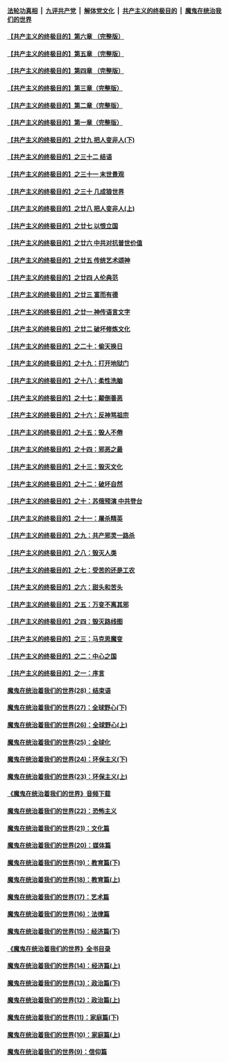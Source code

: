 

####  [法轮功真相](../../../../basic/blob/master/README.md?t=04200501) &nbsp;|&nbsp; [九评共产党](../../../../9ping.md/blob/master/README.md?t=04200501) &nbsp;|&nbsp; [解体党文化](../../../../jtdwh.md/blob/master/README.md?t=04200501)  &nbsp;|&nbsp; [共产主义的终极目的](../../../../gczydzjmd.md/blob/master/README.md?t=04200501) &nbsp;|&nbsp; [魔鬼在统治我们的世界](../../../../mgztzwmdsj.md/blob/master/README.md?t=04200501) 

#### [【共产主义的终极目的】第六章 （完整版）](../pages/nsc422/n11428913.md?t=04200501) 

#### [【共产主义的终极目的】第五章 （完整版）](../pages/nsc422/n11428912.md?t=04200501) 

#### [【共产主义的终极目的】第四章 （完整版）](../pages/nsc422/n11428907.md?t=04200501) 

#### [【共产主义的终极目的】第三章（完整版）](../pages/nsc422/n11428848.md?t=04200501) 

#### [【共产主义的终极目的】第二章（完整版）](../pages/nsc422/n11428831.md?t=04200501) 

#### [【共产主义的终极目的】第一章（完整版）](../pages/nsc422/n11417651.md?t=04200501) 

#### [【共产主义的终极目的】之廿九 把人变非人(下)](../pages/nsc422/n11344140.md?t=04200501) 

#### [【共产主义的终极目的】之三十二 结语](../pages/nsc422/n11360535.md?t=04200501) 

#### [【共产主义的终极目的】之三十一 末世景观](../pages/nsc422/n11351129.md?t=04200501) 

#### [【共产主义的终极目的】之三十 几成狼世界](../pages/nsc422/n11348280.md?t=04200501) 

#### [【共产主义的终极目的】之廿八 把人变非人(上)](../pages/nsc422/n11340492.md?t=04200501) 

#### [【共产主义的终极目的】之廿七 以恨立国](../pages/nsc422/n11336944.md?t=04200501) 

#### [【共产主义的终极目的】之廿六 中共对抗普世价值](../pages/nsc422/n11324785.md?t=04200501) 

#### [【共产主义的终极目的】之廿五 传统艺术颂神](../pages/nsc422/n11296396.md?t=04200501) 

#### [【共产主义的终极目的】之廿四 人伦典范](../pages/nsc422/n11296397.md?t=04200501) 

#### [【共产主义的终极目的】之廿三 富而有德](../pages/nsc422/n11283598.md?t=04200501) 

#### [【共产主义的终极目的】之廿一 神传语言文字](../pages/nsc422/n11263265.md?t=04200501) 

#### [【共产主义的终极目的】之廿二 破坏修炼文化](../pages/nsc422/n11245728.md?t=04200501) 

#### [【共产主义的终极目的】之二十：偷天换日](../pages/nsc422/n11238846.md?t=04200501) 

#### [【共产主义的终极目的】之十九：打开地狱门](../pages/nsc422/n11206376.md?t=04200501) 

#### [【共产主义的终极目的】之十八：柔性洗脑](../pages/nsc422/n11199994.md?t=04200501) 

#### [【共产主义的终极目的】之十七：颠倒善恶](../pages/nsc422/n11179782.md?t=04200501) 

#### [【共产主义的终极目的】之十六：反神骂祖宗](../pages/nsc422/n11166798.md?t=04200501) 

#### [【共产主义的终极目的】之十五：毁人不倦](../pages/nsc422/n11166792.md?t=04200501) 

#### [【共产主义的终极目的】之十四：邪恶之最](../pages/nsc422/n11150249.md?t=04200501) 

#### [【共产主义的终极目的】之十三：毁灭文化](../pages/nsc422/n11135227.md?t=04200501) 

#### [【共产主义的终极目的】之十二：破坏自然](../pages/nsc422/n11135214.md?t=04200501) 

#### [【共产主义的终极目的】之十：苏俄预演 中共登台](../pages/nsc422/n11118424.md?t=04200501) 

#### [【共产主义的终极目的】之十一：屠杀精英](../pages/nsc422/n11118442.md?t=04200501) 

#### [【共产主义的终极目的】之九：共产邪灵一路杀](../pages/nsc422/n11114139.md?t=04200501) 

#### [【共产主义的终极目的】之八：毁灭人类](../pages/nsc422/n11108503.md?t=04200501) 

#### [【共产主义的终极目的】之七：受苦的还是工农](../pages/nsc422/n11101809.md?t=04200501) 

#### [【共产主义的终极目的】之六：甜头和苦头](../pages/nsc422/n11096971.md?t=04200501) 

#### [【共产主义的终极目的】之五：万变不离其邪](../pages/nsc422/n11091285.md?t=04200501) 

#### [【共产主义的终极目的】之四：毁灭路线图](../pages/nsc422/n11086284.md?t=04200501) 

#### [【共产主义的终极目的】之三：马克思魔变](../pages/nsc422/n11061941.md?t=04200501) 

#### [【共产主义的终极目的】之二：中心之国](../pages/nsc422/n11047728.md?t=04200501) 

#### [【共产主义的终极目的】之一：序言](../pages/nsc422/n11086077.md?t=04200501) 

#### [魔鬼在统治着我们的世界(28)：结束语](../pages/nsc422/n10936246.md?t=04200501) 

#### [魔鬼在统治着我们的世界(27)：全球野心(下)](../pages/nsc422/n10928319.md?t=04200501) 

#### [魔鬼在统治着我们的世界(26)：全球野心(上)](../pages/nsc422/n10900318.md?t=04200501) 

#### [魔鬼在统治着我们的世界(25)：全球化](../pages/nsc422/n10788205.md?t=04200501) 

#### [魔鬼在统治着我们的世界(24)：环保主义(下)](../pages/nsc422/n10695307.md?t=04200501) 

#### [魔鬼在统治着我们的世界(23)：环保主义(上)](../pages/nsc422/n10688613.md?t=04200501) 

#### [《魔鬼在统治着我们的世界》音频下载](../pages/nsc422/n10635553.md?t=04200501) 

#### [魔鬼在统治着我们的世界(22)：恐怖主义](../pages/nsc422/n10614727.md?t=04200501) 

#### [魔鬼在统治着我们的世界(21)：文化篇](../pages/nsc422/n10597706.md?t=04200501) 

#### [魔鬼在统治着我们的世界(20)：媒体篇](../pages/nsc422/n10586579.md?t=04200501) 

#### [魔鬼在统治着我们的世界(19)：教育篇(下)](../pages/nsc422/n10564808.md?t=04200501) 

#### [魔鬼在统治着我们的世界(18)：教育篇(上)](../pages/nsc422/n10526970.md?t=04200501) 

#### [魔鬼在统治着我们的世界(17)：艺术篇](../pages/nsc422/n10499093.md?t=04200501) 

#### [魔鬼在统治着我们的世界(16)：法律篇](../pages/nsc422/n10485969.md?t=04200501) 

#### [魔鬼在统治着我们的世界(15)：经济篇(下)](../pages/nsc422/n10469975.md?t=04200501) 

#### [《魔鬼在统治着我们的世界》全书目录](../pages/nsc422/n10464261.md?t=04200501) 

#### [魔鬼在统治着我们的世界(14)：经济篇(上)](../pages/nsc422/n10457370.md?t=04200501) 

#### [魔鬼在统治着我们的世界(13)：政治篇(下)](../pages/nsc422/n10448270.md?t=04200501) 

#### [魔鬼在统治着我们的世界(12)：政治篇(上)](../pages/nsc422/n10444576.md?t=04200501) 

#### [魔鬼在统治着我们的世界(11)：家庭篇(下)](../pages/nsc422/n10440961.md?t=04200501) 

#### [魔鬼在统治着我们的世界(10)：家庭篇(上)](../pages/nsc422/n10435448.md?t=04200501) 

#### [魔鬼在统治着我们的世界(9)：信仰篇](../pages/nsc422/n10432159.md?t=04200501) 

